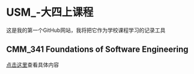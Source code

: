 # USM_-大四上课程
这是我的第一个GitHub网站，我将把它作为学校课程学习的记录工具

## CMM_341 Foundations of Software Engineering
[点击这里](https://github.com/Tan-sir-web/USM_-/blob/main/CMM_341.md)查看具体内容
